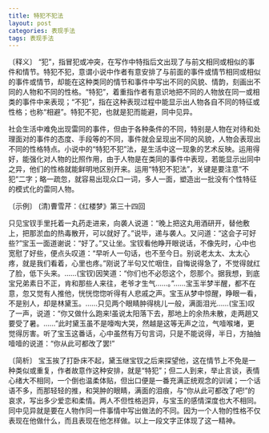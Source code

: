 ```yaml
---
title: 特犯不犯法
layout: post
categories: 表现手法
tags: 表现手法
---
```


〔释义〕 “犯”，指冒犯或冲突，在写作中特指后文出现了与前文相同或相似的事件和情节。特犯不犯，意谓小说中作者有意安排了与前面的事件或情节相同或相似的事件或情节，却能在这种类同的情节和事件中写出不同的风貌、情韵，刻画出不同的人物和不同的性格。“特犯”，着重指作者有意识地把不同的人物放在同一或相类的事件中来表现；“不犯”，指在这种表现过程中能显示出人物各自不同的特征或性格；也称“相避”。特犯不犯，也就是犯而能避，同中见异。

社会生活中难免出现雷同的事件，但由于各种条件的不同，特别是人物在对待和处理面对的事件的态度、手段等的不同，事件就会呈现出不同的风貌，人物会表现出不同的性格特点。小说中的“特犯不犯”法，是生活中这一现象的艺术反映。运用得好，能强化对人物的比照作用，由于人物是在类同的事件中表现，若能显示出同中之异，他们的性格就能鲜明地区别开来。运用“特犯不犯法”，关键是要注意“不犯”二字；略一疏忽，就容易出现众口一词，多人一面，塑造出一批没有个性特征的模式化的雷同人物。

〔示例〕 (清)曹雪芹：《红楼梦》第三十四回

只见宝钗手里托着一丸药走进来，向袭人说道：“晚上把这丸用酒研开，替他敷上，把那淤血的热毒散开，可以就好了。”说毕，递与袭人。又问道：“这会子可好些?”宝玉一面道谢说：“好了。”又让坐。宝钗看他睁开眼说话，不像先时，心中也宽慰了好些，便点头叹道：“早听人一句话，也不至今日。别说老太太、太太心疼，就是我们看着，心里也疼。”刚说了半句又忙咽住，自悔说得急了，不觉得就红了脸，低下头来。……(宝钗)因笑道：“你们也不必怨这个，怨那个。据我想，到底宝兄弟素日不正，肯和那些人来往，老爷才生气……。”……宝玉半梦半醒，都不在意，忽又觉有人推他，恍恍惚惚听得有人悲戚之声。宝玉从梦中惊醒，睁眼一看，不是别人，却是林黛玉。……只见两个眼睛肿得桃儿一般，满面泪光……(宝玉)叹了一声，说道：“你又做什么跑来!虽说太阳落下去，那地上的余热未散，走两趟又要受了暑。……”此时黛玉虽不是嚎啕大哭，然越是这等无声之泣，气噎喉堵，更觉得厉害。听了宝玉这番话，心中虽然有万句言词，只是不能说得，半日，方抽抽噎噎的说道：“你从此可都改了罢!”

〔简析〕 宝玉挨了打卧床不起，黛玉继宝钗之后来探望他，这在情节上不免是一种类似或重复，作者故意作这种安排，就是“特犯”；但二人到来，举止言谈，表情心绪大不相同，一个倒也温柔体贴，但出口便是一番充满正统观念的训诫；一个话语不多，而那轻轻的推，和哭肿的眼睛，满面的泪痕，与“你从此可都改了吧!”的哀求，写出多少爱恋和柔情。两人不但性格迥异，与宝玉的感情深度也大不相同。同中见异就是要在人物作同一件事情中写出做法的不同。因为一个人物的性格不仅表现在他做什么，而且表现在他怎样做。以上一段文字正体现了这一精神。 